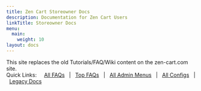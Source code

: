 ```yaml
---
title: Zen Cart Storeowner Docs
description: Documentation for Zen Cart Users 
linkTitle: Storeowner Docs
menu:
  main:
    weight: 10
layout: docs
---
```


This site replaces the old Tutorials/FAQ/Wiki content on the zen-cart.com site. 
<br />Quick Links: &nbsp;
&nbsp; [All FAQs](/user/_allpages/) &nbsp; | 
&nbsp; [Top FAQs](/user/all_time_favorites/) &nbsp; | 
&nbsp; [All Admin Menus](/user/admin_pages/menu_sections/) &nbsp; | 
&nbsp; [All Configs](/user/admin_pages/configuration/all/) &nbsp; | 
&nbsp; [Legacy Docs](/user/miscellaneous/legacy)<br />
